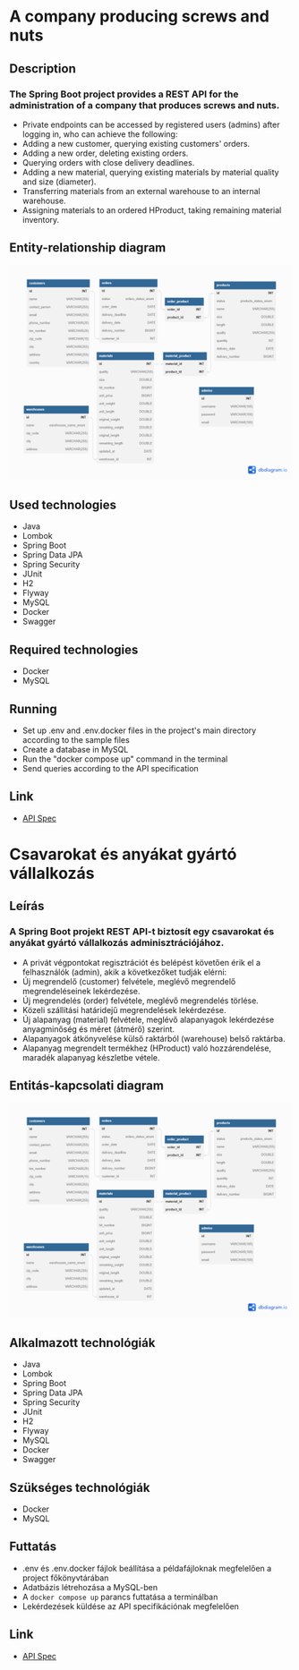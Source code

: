 # A company producing screws and nuts

## Description

### The Spring Boot project provides a REST API for the administration of a company that produces screws and nuts.

* Private endpoints can be accessed by registered users (admins) after logging in, who can achieve the following:
* Adding a new customer, querying existing customers' orders.
* Adding a new order, deleting existing orders.
* Querying orders with close delivery deadlines.
* Adding a new material, querying existing materials by material quality and size (diameter).
* Transferring materials from an external warehouse to an internal warehouse.
* Assigning materials to an ordered HProduct, taking remaining material inventory.

## Entity-relationship diagram

![uml_digram_white](src/main/resources/static/ERDiagram.png)

## Used technologies
* Java
* Lombok
* Spring Boot
* Spring Data JPA
* Spring Security
* JUnit
* H2
* Flyway
* MySQL
* Docker
* Swagger

## Required technologies
* Docker
* MySQL

## Running
* Set up .env and .env.docker files in the project's main directory according to the sample files
* Create a database in MySQL
* Run the "docker compose up" command in the terminal
* Send queries according to the API specification

## Link
* [API Spec](http://localhost:8080/swagger-ui/index.html)

##
##

# Csavarokat és anyákat gyártó vállalkozás

## Leírás

### A Spring Boot projekt REST API-t biztosít egy csavarokat és anyákat gyártó vállalkozás adminisztrációjához.

* A privát végpontokat regisztrációt és belépést követően érik el a felhasználók (admin), akik a következőket tudják elérni:
* Új megrendelő (customer) felvétele, meglévő megrendelő megrendeléseinek lekérdezése.
* Új megrendelés (order) felvétele, meglévő megrendelés törlése.
* Közeli szállítási határidejű megrendelések lekérdezése.
* Új alapanyag (material) felvétele, meglévő alapanyagok lekérdezése anyagminőség és méret (átmérő) szerint.
* Alapanyagok átkönyvelése külső raktárból (warehouse) belső raktárba.
* Alapanyag megrendelt termékhez (HProduct) való hozzárendelése, maradék alapanyag készletbe vétele.

## Entitás-kapcsolati diagram

![uml_digram_white](src/main/resources/static/ERDiagram.png)

## Alkalmazott technológiák
* Java
* Lombok
* Spring Boot
* Spring Data JPA
* Spring Security
* JUnit
* H2
* Flyway
* MySQL
* Docker
* Swagger

## Szükséges technológiák
* Docker
* MySQL

## Futtatás
* .env és .env.docker fájlok beállítása a példafájloknak megfelelően a project főkönyvtárában
* Adatbázis létrehozása a MySQL-ben
* A `docker compose up` parancs futtatása a terminálban
* Lekérdezések küldése az API specifikációnak megfelelően

## Link
* [API Spec](http://localhost:8080/swagger-ui/index.html)
